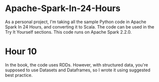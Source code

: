 # Apache-Spark-In-24-Hours
As a personal project, I'm taking all the sample Python code in Apache Spark In 24 Hours, and converting it to Scala.
The code can be used in the Try It Yourself sections. This code runs on Apache Spark 2.2.0.

# Hour 10
In the book, the code uses RDDs. However, with structured data, you're supposed to use Datasets and Dataframes, so I wrote it using suggested best practice. 
